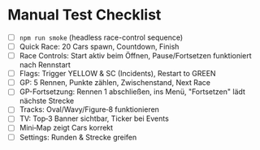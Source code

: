 # Manual Test Checklist
- [ ] `npm run smoke` (headless race-control sequence)
- [ ] Quick Race: 20 Cars spawn, Countdown, Finish
- [ ] Race Controls: Start aktiv beim Öffnen, Pause/Fortsetzen funktioniert nach Rennstart
- [ ] Flags: Trigger YELLOW & SC (Incidents), Restart to GREEN
- [ ] GP: 5 Rennen, Punkte zählen, Zwischenstand, Next Race
- [ ] GP-Fortsetzung: Rennen 1 abschließen, ins Menü, "Fortsetzen" lädt nächste Strecke
- [ ] Tracks: Oval/Wavy/Figure‑8 funktionieren
- [ ] TV: Top‑3 Banner sichtbar, Ticker bei Events
- [ ] Mini‑Map zeigt Cars korrekt
- [ ] Settings: Runden & Strecke greifen
